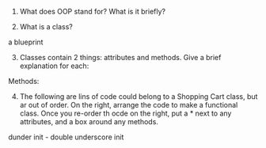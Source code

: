 1. What does OOP stand for? What is it briefly?



2. What is a class?

a blueprint

3. Classes contain 2 things: attributes and methods. Give a brief explanation for each:

Methods:

4. The following are lins of code could belong to a Shopping Cart class, but ar out of order. On the right, arrange the code to make a functional class. Once you re-order th ocde on the right, put a * next to any attributes, and a box around any methods.


dunder init - double underscore init 